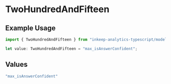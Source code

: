 # TwoHundredAndFifteen

## Example Usage

```typescript
import { TwoHundredAndFifteen } from "inkeep-analytics-typescript/models/operations";

let value: TwoHundredAndFifteen = "max_isAnswerConfident";
```

## Values

```typescript
"max_isAnswerConfident"
```